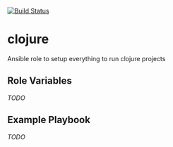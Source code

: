 [![Build Status](https://travis-ci.org/opspluslove/ansible-clojure.svg?branch=master)](https://travis-ci.org/opspluslove/ansible-clojure)

clojure
=========

Ansible role to setup everything to run clojure projects

Role Variables
--------------

_TODO_

Example Playbook
----------------

_TODO_
